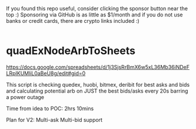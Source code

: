 If you found this repo useful, consider clicking the sponsor button near the top :) Sponsoring via GitHub is as little as $1/month and if you do not use banks or credit cards, there are crypto links included :)<br /><br />
# quadExNodeArbToSheets
https://docs.google.com/spreadsheets/d/1j3SjsRrBmX6w5xL36Mb36iNDeFLRpIKUMliL0aBeU8g/edit#gid=0

This script
is checking
quedex,
huobi,
bitmex,
deribit
for best 
asks and bids
and calculating 
potential arb
on JUST the 
best bids/asks
every 20s
barring a
power outage

Time from idea
to POC:
2hrs 10mins

Plan for V2:
Multi-ask
Multi-bid
support
